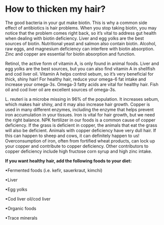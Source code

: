 # How to thicken my hair?

The good bacteria in your gut make biotin. This is why a common side effect of antibiotics is hair problems. When you stop taking biotin, you may notice that the problem comes right back, so it’s vital to address gut health when dealing with biotin deficiency. Liver and egg yolks are the best sources of biotin. Nutritional yeast and salmon also contain biotin. Alcohol, raw eggs, and magnesium deficiency can interfere with biotin absorption. Zinc and copper are essential for biotin absorption and function.

Retinol, the active form of vitamin A, is only found in animal foods. Liver and egg yolks are the best sources, but you can also find vitamin A in shellfish and cod liver oil. Vitamin A helps control sebum, so it’s very beneficial for thick, shiny hair! For healthy hair, reduce your omega-6 fat intake and increase your omega-3s. Omega-3 fatty acids are vital for healthy hair. Fish oil and cod liver oil are excellent sources of omega-3s.

L. reuteri is a microbe missing in 96% of the population. It increases sebum, which makes hair shiny, and it may also increase hair growth. Copper is used in many different enzymes, including the enzyme that helps prevent iron accumulation in your tissues. Iron is vital for hair growth, but we need the right balance. NPK fertilizer in our foods is a common cause of copper deficiency. If the grass is deficient in copper, the animals that eat the grass will also be deficient. Animals with copper deficiency have very dull hair. If this can happen to sheep and cows, it can definitely happen to us! Overconsumption of iron, often from fortified wheat products, can lock up your copper and contribute to copper deficiency. Other contributors to copper deficiency include high fructose corn syrup and high zinc intake.

**If you want healthy hair, add the following foods to your diet:**

•Fermented foods (i.e. kefir, sauerkraut, kimchi)

•Liver

•Egg yolks

•Cod liver oil/cod liver

•Organic foods

•Trace minerals